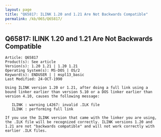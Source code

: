 ```yaml
---
layout: page
title: "Q65817: ILINK 1.20 and 1.21 Are Not Backwards Compatible"
permalink: /kb/065/Q65817/
---
```


## Q65817: ILINK 1.20 and 1.21 Are Not Backwards Compatible

	Article: Q65817
	Product(s): See article
	Version(s): 1.20 1.21 | 1.20 1.21
	Operating System(s): MS-DOS | OS/2
	Keyword(s): ENDUSER | | mspl13_basic
	Last Modified: 24-OCT-1990
	
	Using ILINK version 1.20 or 1.21, after doing a full link using a
	bound linker earlier than version 5.10 or a DOS linker earlier than
	version 4.10, causes the following message:
	
	   ILINK : warning L4267: invalid .ILK file
	   ILINK : performing full link
	
	If you use the ILINK version that came with the linker you are using,
	the .ILK file will be recognized correctly. ILINK versions 1.20 and
	1.21 are not "backwards compatible" and will not work correctly with
	earlier .ILK files.
